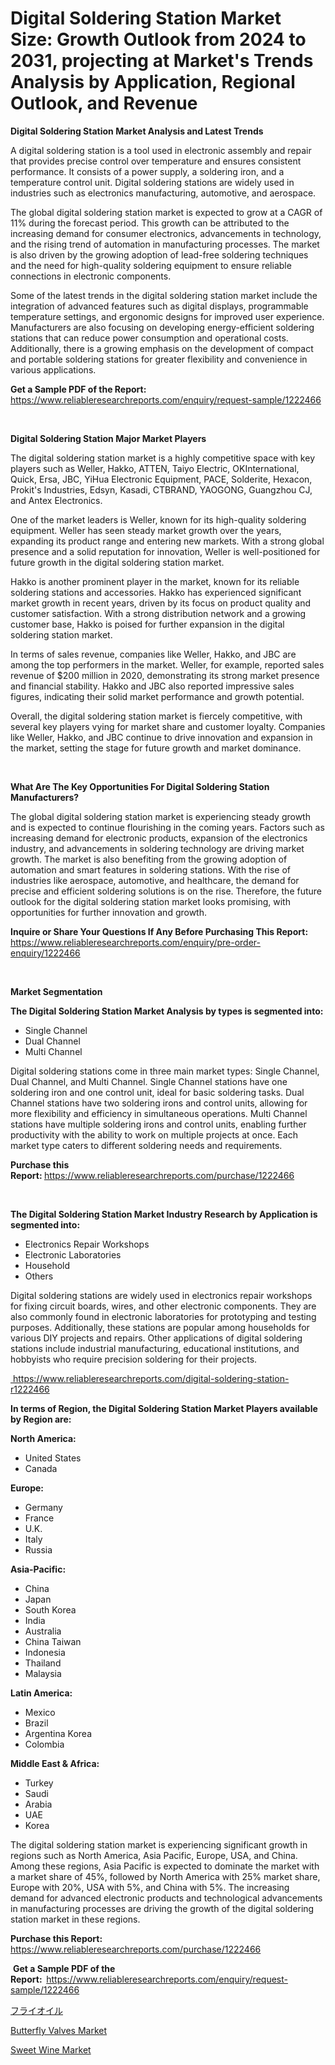 <p><h1>Digital Soldering Station Market Size: Growth Outlook from 2024 to 2031, projecting at Market's Trends Analysis by Application, Regional Outlook, and Revenue</h1></p><p><strong>Digital Soldering Station Market Analysis and Latest Trends</strong></p>
<p><p>A digital soldering station is a tool used in electronic assembly and repair that provides precise control over temperature and ensures consistent performance. It consists of a power supply, a soldering iron, and a temperature control unit. Digital soldering stations are widely used in industries such as electronics manufacturing, automotive, and aerospace.</p><p>The global digital soldering station market is expected to grow at a CAGR of 11% during the forecast period. This growth can be attributed to the increasing demand for consumer electronics, advancements in technology, and the rising trend of automation in manufacturing processes. The market is also driven by the growing adoption of lead-free soldering techniques and the need for high-quality soldering equipment to ensure reliable connections in electronic components.</p><p>Some of the latest trends in the digital soldering station market include the integration of advanced features such as digital displays, programmable temperature settings, and ergonomic designs for improved user experience. Manufacturers are also focusing on developing energy-efficient soldering stations that can reduce power consumption and operational costs. Additionally, there is a growing emphasis on the development of compact and portable soldering stations for greater flexibility and convenience in various applications.</p></p>
<p><strong>Get a Sample PDF of the Report:&nbsp;</strong> <a href="https://www.reliableresearchreports.com/enquiry/request-sample/1222466">https://www.reliableresearchreports.com/enquiry/request-sample/1222466</a></p>
<p>&nbsp;</p>
<p><strong>Digital Soldering Station Major Market Players</strong></p>
<p><p>The digital soldering station market is a highly competitive space with key players such as Weller, Hakko, ATTEN, Taiyo Electric, OKInternational, Quick, Ersa, JBC, YiHua Electronic Equipment, PACE, Solderite, Hexacon, Prokit's Industries, Edsyn, Kasadi, CTBRAND, YAOGONG, Guangzhou CJ, and Antex Electronics.</p><p>One of the market leaders is Weller, known for its high-quality soldering equipment. Weller has seen steady market growth over the years, expanding its product range and entering new markets. With a strong global presence and a solid reputation for innovation, Weller is well-positioned for future growth in the digital soldering station market.</p><p>Hakko is another prominent player in the market, known for its reliable soldering stations and accessories. Hakko has experienced significant market growth in recent years, driven by its focus on product quality and customer satisfaction. With a strong distribution network and a growing customer base, Hakko is poised for further expansion in the digital soldering station market.</p><p>In terms of sales revenue, companies like Weller, Hakko, and JBC are among the top performers in the market. Weller, for example, reported sales revenue of $200 million in 2020, demonstrating its strong market presence and financial stability. Hakko and JBC also reported impressive sales figures, indicating their solid market performance and growth potential.</p><p>Overall, the digital soldering station market is fiercely competitive, with several key players vying for market share and customer loyalty. Companies like Weller, Hakko, and JBC continue to drive innovation and expansion in the market, setting the stage for future growth and market dominance.</p></p>
<p>&nbsp;</p>
<p><strong>What Are The Key Opportunities For Digital Soldering Station Manufacturers?</strong></p>
<p><p>The global digital soldering station market is experiencing steady growth and is expected to continue flourishing in the coming years. Factors such as increasing demand for electronic products, expansion of the electronics industry, and advancements in soldering technology are driving market growth. The market is also benefiting from the growing adoption of automation and smart features in soldering stations. With the rise of industries like aerospace, automotive, and healthcare, the demand for precise and efficient soldering solutions is on the rise. Therefore, the future outlook for the digital soldering station market looks promising, with opportunities for further innovation and growth.</p></p>
<p><strong>Inquire or Share Your Questions If Any Before Purchasing This Report:</strong> <a href="https://www.reliableresearchreports.com/enquiry/pre-order-enquiry/1222466">https://www.reliableresearchreports.com/enquiry/pre-order-enquiry/1222466</a></p>
<p>&nbsp;</p>
<p><strong>Market Segmentation</strong></p>
<p><strong>The Digital Soldering Station Market Analysis by types is segmented into:</strong></p>
<p><ul><li>Single Channel</li><li>Dual Channel</li><li>Multi Channel</li></ul></p>
<p><p>Digital soldering stations come in three main market types: Single Channel, Dual Channel, and Multi Channel. Single Channel stations have one soldering iron and one control unit, ideal for basic soldering tasks. Dual Channel stations have two soldering irons and control units, allowing for more flexibility and efficiency in simultaneous operations. Multi Channel stations have multiple soldering irons and control units, enabling further productivity with the ability to work on multiple projects at once. Each market type caters to different soldering needs and requirements.</p></p>
<p><strong>Purchase this Report:&nbsp;</strong><a href="https://www.reliableresearchreports.com/purchase/1222466">https://www.reliableresearchreports.com/purchase/1222466</a></p>
<p>&nbsp;</p>
<p><strong>The Digital Soldering Station Market Industry Research by Application is segmented into:</strong></p>
<p><ul><li>Electronics Repair Workshops</li><li>Electronic Laboratories</li><li>Household</li><li>Others</li></ul></p>
<p><p>Digital soldering stations are widely used in electronics repair workshops for fixing circuit boards, wires, and other electronic components. They are also commonly found in electronic laboratories for prototyping and testing purposes. Additionally, these stations are popular among households for various DIY projects and repairs. Other applications of digital soldering stations include industrial manufacturing, educational institutions, and hobbyists who require precision soldering for their projects.</p></p>
<p><a href="https://www.reliableresearchreports.com/digital-soldering-station-r1222466">&nbsp;https://www.reliableresearchreports.com/digital-soldering-station-r1222466</a></p>
<p><strong>In terms of Region, the Digital Soldering Station Market Players available by Region are:</strong></p>
<p>
    <p> <strong> North America: </strong>
        <ul>
            <li>United States</li>
            <li>Canada</li>
        </ul>
        </p> 
    <p> <strong> Europe: </strong>
        <ul>
            <li>Germany</li>
            <li>France</li>
            <li>U.K.</li>
            <li>Italy</li>
            <li>Russia</li>
        </ul>
        </p> 
    <p> <strong> Asia-Pacific: </strong>
        <ul>
            <li>China</li>
            <li>Japan</li>
            <li>South Korea</li>
            <li>India</li>
            <li>Australia</li>
            <li>China Taiwan</li>
            <li>Indonesia</li>
            <li>Thailand</li>
            <li>Malaysia</li>
        </ul>
        </p> 
    <p> <strong> Latin America: </strong>
        <ul>
            <li>Mexico</li>
            <li>Brazil</li>
            <li>Argentina Korea</li>
            <li>Colombia</li>
        </ul>
        </p> 
    <p> <strong> Middle East & Africa: </strong>
        <ul>
            <li>Turkey</li>
            <li>Saudi</li>
            <li>Arabia</li>
            <li>UAE</li>
            <li>Korea</li>
        </ul>
    </p>
    </p>
<p><p>The digital soldering station market is experiencing significant growth in regions such as North America, Asia Pacific, Europe, USA, and China. Among these regions, Asia Pacific is expected to dominate the market with a market share of 45%, followed by North America with 25% market share, Europe with 20%, USA with 5%, and China with 5%. The increasing demand for advanced electronic products and technological advancements in manufacturing processes are driving the growth of the digital soldering station market in these regions.</p></p>
<p><strong>Purchase this Report: </strong><a href="https://www.reliableresearchreports.com/purchase/1222466">https://www.reliableresearchreports.com/purchase/1222466</a></p>
<p>&nbsp;<strong>Get a Sample PDF of the Report:&nbsp;&nbsp;</strong><a href="https://www.reliableresearchreports.com/enquiry/request-sample/1222466">https://www.reliableresearchreports.com/enquiry/request-sample/1222466</a></p>
<p><strong></strong></p>
<p><p><a href="https://github.com/lababdou/Market-Research-Report-List-3/blob/main/430594628467.md">フライオイル</a></p><p><a href="https://github.com/NorbertYates/Market-Research-Report-List-4/blob/main/butterfly-valves-market.md">Butterfly Valves Market</a></p><p><a href="https://three-jumbo-f6d.notion.site/Sweet-Wine-Market-Focuses-on-Market-Share-Size-and-Projected-Forecast-Till-2031-79b01226e31345888e590ee156a900cc">Sweet Wine Market</a></p></p>